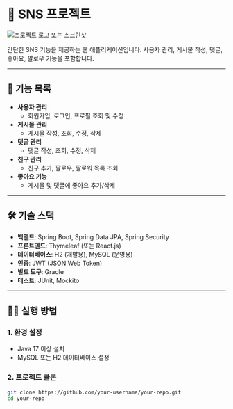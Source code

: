 # 📱 SNS 프로젝트

![프로젝트 로고 또는 스크린샷](https://example.com/project-image.png)

간단한 SNS 기능을 제공하는 웹 애플리케이션입니다. 사용자 관리, 게시물 작성, 댓글, 좋아요, 팔로우 기능을 포함합니다.

---

## 🚀 기능 목록

- **사용자 관리**
  - 회원가입, 로그인, 프로필 조회 및 수정
- **게시물 관리**
  - 게시물 작성, 조회, 수정, 삭제
- **댓글 관리**
  - 댓글 작성, 조회, 수정, 삭제
- **친구 관리**
  - 친구 추가, 팔로우, 팔로워 목록 조회
- **좋아요 기능**
  - 게시물 및 댓글에 좋아요 추가/삭제

---

## 🛠 기술 스택

- **백엔드**: Spring Boot, Spring Data JPA, Spring Security
- **프론트엔드**: Thymeleaf (또는 React.js)
- **데이터베이스**: H2 (개발용), MySQL (운영용)
- **인증**: JWT (JSON Web Token)
- **빌드 도구**: Gradle
- **테스트**: JUnit, Mockito

---

## 🏃‍♂️ 실행 방법

### 1. 환경 설정
- Java 17 이상 설치
- MySQL 또는 H2 데이터베이스 설정

### 2. 프로젝트 클론
```bash
git clone https://github.com/your-username/your-repo.git
cd your-repo

